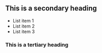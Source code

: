 ## This is a secondary heading
* List item 1
* List item 2
* List item 3
### This is a tertiary heading
